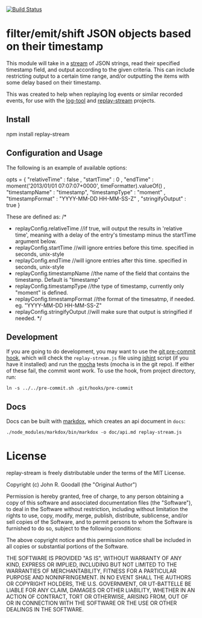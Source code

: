 [![Build Status](https://travis-ci.org/ornl-visual-analytics/replay-stream.png?branch=master)](https://travis-ci.org/ornl-visual-analytics/replay-stream)


# filter/emit/shift JSON objects based on their timestamp

This module will take in a [stream](http://nodejs.org/docs/latest/api/stream.html) of JSON strings, read their specified timestamp field, and output according to the given criteria.  This can include restricting output to a certain time range, and/or outputting the items with some delay based on their timestamp.

This was created to help when replaying log events or similar recorded events, for use with the [log-tool](https://github.com/ornl-visual-analytics/log-tool) and [replay-stream](https://github.com/ornl-visual-analytics/replay-stream) projects.


## Install

npm install replay-stream


## Configuration and Usage

The following is an example of available options:

  opts = {
    "relativeTime" : false ,
    "startTime" : 0 ,
    "endTime" : moment('2013/01/01 07:07:07+0000', timeFormatter).valueOf() ,
    "timestampName" : "timestamp", 
    "timestampType" : "moment" ,
    "timestampFormat" : "YYYY-MM-DD HH-MM-SS-Z" ,
    "stringifyOutput" : true
  }

These are defined as:
/*
 *  replayConfig.relativeTime      //if true, will output the results in 'relative time', meaning with a delay of the entry's timestamp minus the startTime argument below.
 *  replayConfig.startTime         //will ignore entries before this time.  specified in seconds, unix-style
 *  replayConfig.endTime           //will ignore entries after this time.  specified in seconds, unix-style
 *  replayConfig.timestampName     //the name of the field that contains the timestamp.  Default is "timestamp"
 *  replayConfig.timestampType     //the type of timestamp, currently only "moment" is defined.
 *  replayConfig.timestampFormat   //the format of the timesatmp, if needed.  eg. "YYYY-MM-DD HH-MM-SS-Z"
 *  replayConfig.stringifyOutput   //will make sure that output is stringified if needed.
 */


## Development

If you are going to do development, you may want to use the [git pre-commit hook](http://git-scm.com/book/en/Customizing-Git-Git-Hooks), which will check the `replay-stream.js` file using [jshint](https://github.com/jshint/jshint) script (if you have it installed) and run the [mocha](visionmedia.github.com/mocha/) tests (mocha is in the git repo). If either of these fail, the commit wont work. To use the hook, from project directory, run:

    ln -s ../../pre-commit.sh .git/hooks/pre-commit


## Docs

Docs can be built with [markdox](http://cbou.github.com/markdox/), which creates an api document in `docs`:

    ./node_modules/markdox/bin/markdox -o doc/api.md replay-stream.js
    

# License

replay-stream is freely distributable under the terms of the MIT License.

Copyright (c) John R. Goodall (the "Original Author")

Permission is hereby granted, free of charge, to any person obtaining a copy of this software and associated documentation files (the "Software"), to deal in the Software without restriction, including without limitation the rights to use, copy, modify, merge, publish, distribute, sublicense, and/or sell copies of the Software, and to permit persons to whom the Software is furnished to do so, subject to the following conditions:
 
The above copyright notice and this permission notice shall be included in all copies or substantial portions of the Software.

THE SOFTWARE IS PROVIDED "AS IS", WITHOUT WARRANTY OF ANY KIND, EXPRESS OR IMPLIED, INCLUDING BUT NOT LIMITED TO THE WARRANTIES OF MERCHANTABILITY, FITNESS FOR A PARTICULAR PURPOSE AND NONINFRINGEMENT. IN NO EVENT SHALL THE AUTHORS OR COPYRIGHT HOLDERS, THE U.S. GOVERNMENT, OR UT-BATTELLE BE LIABLE FOR ANY CLAIM, DAMAGES OR OTHER LIABILITY, WHETHER IN AN ACTION OF CONTRACT, TORT OR OTHERWISE, ARISING FROM, OUT OF OR IN CONNECTION WITH THE SOFTWARE OR THE USE OR OTHER DEALINGS IN THE SOFTWARE.
